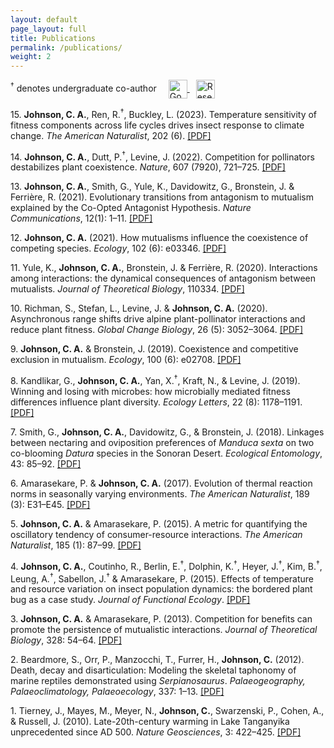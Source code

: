 ```yaml
---
layout: default
page_layout: full
title: Publications
permalink: /publications/
weight: 2
---
```


<p>
  <sup>†</sup> denotes undergraduate co-author
  <a href="https://scholar.google.com/citations?user=IzLbtxcAAAAJ&hl=en" target="_blank">
    <img src="{{ '/images/Google_scholar.png' | relative_url }}" alt="Google Scholar" style="height: 30px; vertical-align: middle; margin-left: 15px;" />
  </a>
  <a href="https://www.researchgate.net/profile/Christopher-Johnson-41" target="_blank">
    <img src="{{ '/images/Research_gate.png' | relative_url }}" alt="ResearchGate" style="height: 30px; vertical-align: middle; margin-left: 10px;" />
  </a>
</p>

<p>15. <strong>Johnson, C. A.</strong>, Ren, R.<sup>&dagger;</sup>, Buckley, L. (2023).
Temperature sensitivity of fitness components across life cycles drives insect response to climate change.
<em>The American Naturalist</em>, 202 (6). <a href="/PDFs/Johnson_et_al_2023.pdf" target="_blank">[PDF]</a></p>

<p>14. <strong>Johnson, C. A.</strong>, Dutt, P.<sup>&dagger;</sup>, Levine, J. (2022).
Competition for pollinators destabilizes plant coexistence.
<em>Nature</em>, 607 (7920), 721–725. <a href="/PDFs/Johnson_et_al_2022.pdf" target="_blank">[PDF]</a></p>

<p>13. <strong>Johnson, C. A.</strong>, Smith, G., Yule, K., Davidowitz, G., Bronstein, J. & Ferrière, R. (2021).
Evolutionary transitions from antagonism to mutualism explained by the Co-Opted Antagonist Hypothesis.
<em>Nature Communications</em>, 12(1): 1–11. <a href="/PDFs/Johnson_et_al_2021.pdf" target="_blank">[PDF]</a></p>

<p>12. <strong>Johnson, C. A.</strong> (2021).
How mutualisms influence the coexistence of competing species.
<em>Ecology</em>, 102 (6): e03346. <a href="/PDFs/Johnson_2021.pdf" target="_blank">[PDF]</a></p>

<p>11. Yule, K., <strong>Johnson, C. A.</strong>, Bronstein, J. & Ferrière, R. (2020).
Interactions among interactions: the dynamical consequences of antagonism between mutualists.
<em>Journal of Theoretical Biology</em>, 110334. <a href="/PDFs/Yule_et_al_2020.pdf" target="_blank">[PDF]</a></p>

<p>10. Richman, S., Stefan, L., Levine, J. & <strong>Johnson, C. A.</strong> (2020).
Asynchronous range shifts drive alpine plant-pollinator interactions and reduce plant fitness.
<em>Global Change Biology</em>, 26 (5): 3052–3064. <a href="/PDFs/Richman_et_al_2020.pdf" target="_blank">[PDF]</a></p>

<p>9. <strong>Johnson, C. A.</strong> & Bronstein, J. (2019).
Coexistence and competitive exclusion in mutualism.
<em>Ecology</em>, 100 (6): e02708. <a href="/PDFs/Johnson_Bronstein_2019.pdf" target="_blank">[PDF]</a></p>

<p>8. Kandlikar, G., <strong>Johnson, C. A.</strong>, Yan, X.<sup>&dagger;</sup>, Kraft, N., & Levine, J. (2019).
Winning and losing with microbes: how microbially mediated fitness differences influence plant diversity.
<em>Ecology Letters</em>, 22 (8): 1178–1191. <a href="/PDFs/Kandlikar_et_al_2019.pdf" target="_blank">[PDF]</a></p>

<p>7. Smith, G., <strong>Johnson, C. A.</strong>, Davidowitz, G., & Bronstein, J. (2018).
Linkages between nectaring and oviposition preferences of <em>Manduca sexta</em> on two co-blooming <em>Datura</em> species in the Sonoran Desert.
<em>Ecological Entomology</em>, 43: 85–92. <a href="/PDFs/Smith_et_al_2018.pdf" target="_blank">[PDF]</a></p>

<p>6. Amarasekare, P. & <strong>Johnson, C. A.</strong> (2017).
Evolution of thermal reaction norms in seasonally varying environments.
<em>The American Naturalist</em>, 189 (3): E31–E45. <a href="/PDFs/Amarasekare_Johnson_2017.pdf" target="_blank">[PDF]</a></p>

<p>5. <strong>Johnson, C. A.</strong> & Amarasekare, P. (2015).
A metric for quantifying the oscillatory tendency of consumer-resource interactions.
<em>The American Naturalist</em>, 185 (1): 87–99. <a href="/PDFs/Johnson_Amarasekare_2015.pdf" target="_blank">[PDF]</a></p>

<p>4. <strong>Johnson, C. A.</strong>, Coutinho, R., Berlin, E.<sup>&dagger;</sup>, Dolphin, K.<sup>&dagger;</sup>, Heyer, J.<sup>&dagger;</sup>, Kim, B.<sup>&dagger;</sup>, Leung, A.<sup>&dagger;</sup>, Sabellon, J.<sup>&dagger;</sup> & Amarasekare, P. (2015).
Effects of temperature and resource variation on insect population dynamics: the bordered plant bug as a case study.
<em>Journal of Functional Ecology</em>. <a href="/PDFs/Johnson_et_al_2015.pdf" target="_blank">[PDF]</a></p>

<p>3. <strong>Johnson, C. A.</strong> & Amarasekare, P. (2013).
Competition for benefits can promote the persistence of mutualistic interactions.
<em>Journal of Theoretical Biology</em>, 328: 54–64. <a href="/PDFs/Johnson_Amarasekare_2013.pdf" target="_blank">[PDF]</a></p>

<p>2. Beardmore, S., Orr, P., Manzocchi, T., Furrer, H., <strong>Johnson, C.</strong> (2012).
Death, decay and disarticulation: Modeling the skeletal taphonomy of marine reptiles demonstrated using <em>Serpianosaurus</em>.
<em>Palaeogeography, Palaeoclimatology, Palaeoecology</em>, 337: 1–13. <a href="/PDFs/Beardmore_et_al_2012.pdf" target="_blank">[PDF]</a></p>

<p>1. Tierney, J., Mayes, M., Meyer, N., <strong>Johnson, C.</strong>, Swarzenski, P., Cohen, A., & Russell, J. (2010).
Late-20th-century warming in Lake Tanganyika unprecedented since AD 500.
<em>Nature Geosciences</em>, 3: 422–425. <a href="/PDFs/Tierney_et_al_2010.pdf" target="_blank">[PDF]</a></p>
